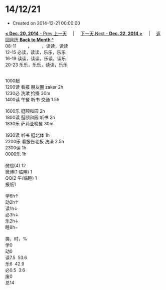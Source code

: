 # 14/12/21

- Created on 2014-12-21 00:00:00

[**< Dec. 20, 2014** - Prev 上一天](/lifelogs/2014/12/d20.md) &nbsp; &nbsp; | &nbsp; &nbsp; [下一天 Next - **Dec. 22, 2014 >**](/lifelogs/2014/12/d22.md) &nbsp; &nbsp; |  &nbsp; &nbsp; [返回月历 **Back to Month ^**](/lifelogs/2014/12/index.md)
<br/>08-11         ，        ，读读，读读<br/>12-15 必读，读读，乐乐，乐乐<br/>16-19 读读，读读，乐读，读乐<br/>20-23 乐乐，乐乐，读读，乐乐<div><br/></div>1000起<br/>1200读 看报 朋友圈 zaker 2h<br/>1230必 洗漱 拾掇 30m<br/>1400读 午餐 听书 交通 1.5h<div><br/></div>1600乐 逛颐和园 2h<br/>1800读 逛颐和园 听书 2h<br/>1830乐 萨莉亚晚餐 30m<div><br/></div>1930读 听书 逛北体 1h<br/>2200乐 看报告老板 洗澡 2.5h<br/>2300读 1h</div><div>0000乐 1h<br/><div><br/></div>微信(4) 12<br/>微博(1 临睡) 1<br/>QQ(2 午/临睡) 1<br/>报纸1<div><br/></div>学6h↑<br/>动2h↑<br/>读1h↓<br/>必3h↓<br/>乐2h↓<br/>睡8h=<div><br/></div>类，时，%<br/>学0<br/>动0<br/>读7.5  53.6<br/>乐6  42.9<br/>必0.5  3.6<br/>废0<br/>总14</div>

